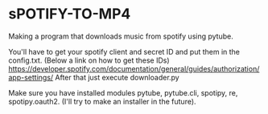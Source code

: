 # sPOTIFY-TO-MP4
Making a program that downloads music from spotify using pytube.

You'll have to get your spotify client and secret ID and put them in the config.txt. (Below a link on how to get these IDs) 
https://developer.spotify.com/documentation/general/guides/authorization/app-settings/
After that just execute downloader.py

Make sure you have installed modules pytube, pytube.cli, spotipy, re, spotipy.oauth2. (I'll try to make an installer in the future).
